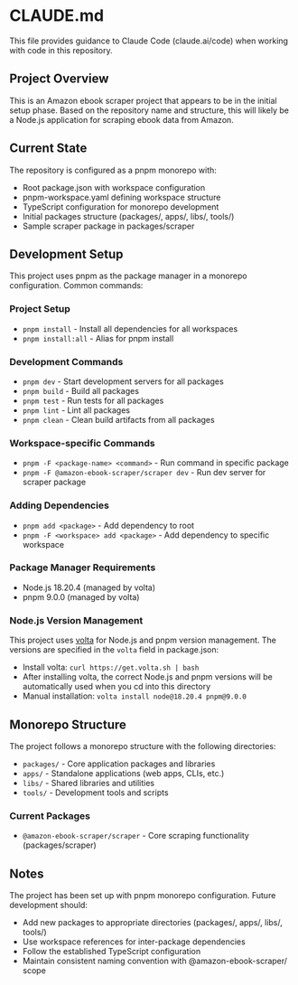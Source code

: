 # CLAUDE.md

This file provides guidance to Claude Code (claude.ai/code) when working with code in this repository.

## Project Overview

This is an Amazon ebook scraper project that appears to be in the initial setup phase. Based on the repository name and structure, this will likely be a Node.js application for scraping ebook data from Amazon.

## Current State

The repository is configured as a pnpm monorepo with:
- Root package.json with workspace configuration
- pnpm-workspace.yaml defining workspace structure
- TypeScript configuration for monorepo development
- Initial packages structure (packages/, apps/, libs/, tools/)
- Sample scraper package in packages/scraper

## Development Setup

This project uses pnpm as the package manager in a monorepo configuration. Common commands:

### Project Setup
- `pnpm install` - Install all dependencies for all workspaces
- `pnpm install:all` - Alias for pnpm install

### Development Commands
- `pnpm dev` - Start development servers for all packages
- `pnpm build` - Build all packages
- `pnpm test` - Run tests for all packages
- `pnpm lint` - Lint all packages
- `pnpm clean` - Clean build artifacts from all packages

### Workspace-specific Commands
- `pnpm -F <package-name> <command>` - Run command in specific package
- `pnpm -F @amazon-ebook-scraper/scraper dev` - Run dev server for scraper package

### Adding Dependencies
- `pnpm add <package>` - Add dependency to root
- `pnpm -F <workspace> add <package>` - Add dependency to specific workspace

### Package Manager Requirements
- Node.js 18.20.4 (managed by volta)
- pnpm 9.0.0 (managed by volta)

### Node.js Version Management
This project uses [volta](https://volta.sh/) for Node.js and pnpm version management. The versions are specified in the `volta` field in package.json:
- Install volta: `curl https://get.volta.sh | bash`
- After installing volta, the correct Node.js and pnpm versions will be automatically used when you cd into this directory
- Manual installation: `volta install node@18.20.4 pnpm@9.0.0`

## Monorepo Structure

The project follows a monorepo structure with the following directories:

- `packages/` - Core application packages and libraries
- `apps/` - Standalone applications (web apps, CLIs, etc.)
- `libs/` - Shared libraries and utilities
- `tools/` - Development tools and scripts

### Current Packages

- `@amazon-ebook-scraper/scraper` - Core scraping functionality (packages/scraper)

## Notes

The project has been set up with pnpm monorepo configuration. Future development should:
- Add new packages to appropriate directories (packages/, apps/, libs/, tools/)
- Use workspace references for inter-package dependencies
- Follow the established TypeScript configuration
- Maintain consistent naming convention with @amazon-ebook-scraper/ scope